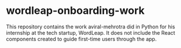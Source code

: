 # wordleap-onboarding-work

This repository contains the work aviral-mehrotra did in Python for his internship at the tech startup, WordLeap.
It does not include the React components created to guide first-time users through the app.
